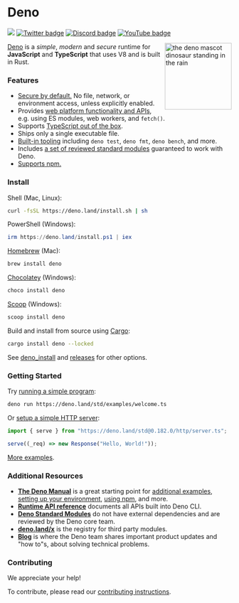 # Deno

[![](https://img.shields.io/crates/v/deno.svg)](https://crates.io/crates/deno)
[![Twitter badge][]][Twitter link] [![Discord badge][]][Discord link]
[![YouTube badge][]][Youtube link]

<img align="right" src="https://deno.land/logo.svg" height="150px" alt="the deno mascot dinosaur standing in the rain">

[Deno](https://deno.com/runtime) is a _simple_, _modern_ and _secure_ runtime
for **JavaScript** and **TypeScript** that uses V8 and is built in Rust.

### Features

- [Secure by default.](https://deno.land/manual/basics/permissions) No file,
  network, or environment access, unless explicitly enabled.
- Provides
  [web platform functionality and APIs](https://deno.land/manual/runtime/web_platform_apis),
  e.g. using ES modules, web workers, and `fetch()`.
- Supports
  [TypeScript out of the box](https://deno.land/manual/advanced/typescript).
- Ships only a single executable file.
- [Built-in tooling](https://deno.land/manual/tools#built-in-tooling) including
  `deno test`, `deno fmt`, `deno bench`, and more.
- Includes [a set of reviewed standard modules](https://deno.land/std/)
  guaranteed to work with Deno.
- [Supports npm.](https://deno.land/manual/node)

### Install

Shell (Mac, Linux):

```sh
curl -fsSL https://deno.land/install.sh | sh
```

PowerShell (Windows):

```powershell
irm https://deno.land/install.ps1 | iex
```

[Homebrew](https://formulae.brew.sh/formula/deno) (Mac):

```sh
brew install deno
```

[Chocolatey](https://chocolatey.org/packages/deno) (Windows):
```powershell
choco install deno
```

[Scoop](https://scoop.sh/) (Windows):

```powershell
scoop install deno
```

Build and install from source using [Cargo](https://crates.io/crates/deno):

```sh
cargo install deno --locked
```

See
[deno_install](https://github.com/denoland/deno_install/blob/master/README.md)
and [releases](https://github.com/denoland/deno/releases) for other options.

### Getting Started

Try [running a simple program](https://examples.deno.land/hello-world):

```sh
deno run https://deno.land/std/examples/welcome.ts
```

Or [setup a simple HTTP server](https://examples.deno.land/http-server):

```ts
import { serve } from "https://deno.land/std@0.182.0/http/server.ts";

serve((_req) => new Response("Hello, World!"));
```

[More examples](https://examples.deno.land/).

### Additional Resources

- **[The Deno Manual](https://deno.land/manual)** is a great starting point for
  [additional examples](https://deno.land/manual/examples),
  [setting up your environment](https://deno.land/manual/getting_started/setup_your_environment),
  [using npm](https://deno.land/manual/node), and more.
- **[Runtime API reference](https://deno.land/api)** documents all APIs built
  into Deno CLI.
- **[Deno Standard Modules](https://deno.land/std)** do not have external
  dependencies and are reviewed by the Deno core team.
- **[deno.land/x](https://deno.land/x)** is the registry for third party
  modules.
- **[Blog](https://deno.com/blog)** is where the Deno team shares important
  product updates and "how to"s, about solving technical problems.

### Contributing

We appreciate your help!

To contribute, please read our
[contributing instructions](https://deno.land/manual/contributing).

[Build Status - Cirrus]: https://github.com/denoland/deno/workflows/ci/badge.svg?branch=main&event=push
[Build status]: https://github.com/denoland/deno/actions
[Twitter badge]: https://img.shields.io/twitter/follow/deno_land.svg?style=social&label=Follow
[Twitter link]: https://twitter.com/intent/follow?screen_name=deno_land
[YouTube badge]: https://img.shields.io/youtube/channel/subscribers/UCqC2G2M-rg4fzg1esKFLFIw?style=social
[YouTube link]: https://www.youtube.com/@deno_land
[Discord badge]: https://img.shields.io/discord/684898665143206084?logo=discord&style=social
[Discord link]: https://discord.gg/deno
